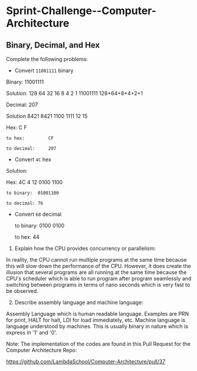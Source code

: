 # Sprint-Challenge--Computer-Architecture

## Binary, Decimal, and Hex

Complete the following problems:

* Convert `11001111` binary

Binary:     11001111

Solution:   128 64 32 16 8 4 2 1
            11001111
            128+64+8+4+2+1

Decimal:    207

Solution    8421 8421
            1100 1111
            12 15        

Hex:        C F

    to hex:         CF

    to decimal:     207


* Convert `4C` hex

Solution:

Hex:        4C
            4 12
            0100 1100

    to binary:  01001100

    to decimal: 76


* Convert `68` decimal

    to binary:  0100 0100

    to hex:     44


<!-- Answers to the Short Answer Essay Questions go here -->

1. Explain how the CPU provides concurrency or parallelism:

In reality, the CPU cannot run multiple programs at the same time because this will slow down the performance of the CPU. However, it does create the illusion that several programs are all running at the same time because the CPU's scheduler which is able to run program after program seamlessly and switching between programs in terms of nano seconds which is very fast to be observed.     

2. Describe assembly language and machine language:

Assembly Language which is human readable language. Examples are PRN for print, HALT for halt, LDI for load immediately, etc. Machine language is language understood by machines. This is usually binary in nature which is express in '1' and '0'.


Note: The implementation of the codes are found in this Pull Request for the Computer Architecture Repo: 

https://github.com/LambdaSchool/Computer-Architecture/pull/37 